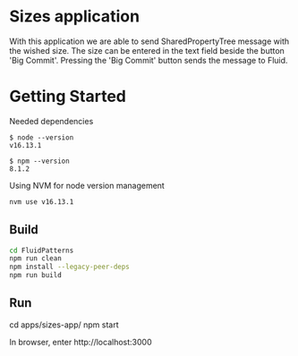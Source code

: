 
# Sizes application

With this application we are able to send SharedPropertyTree message with the wished size.
The size can be entered in the text field beside the button 'Big Commit'.
Pressing the 'Big Commit' button sends the message to Fluid.


# Getting Started

Needed dependencies
```
$ node --version
v16.13.1

$ npm --version
8.1.2
```

Using NVM for node version management
```sh
nvm use v16.13.1
```
## Build

```sh
cd FluidPatterns
npm run clean
npm install --legacy-peer-deps
npm run build
```
## Run
cd apps/sizes-app/
npm start

In browser, enter http://localhost:3000
